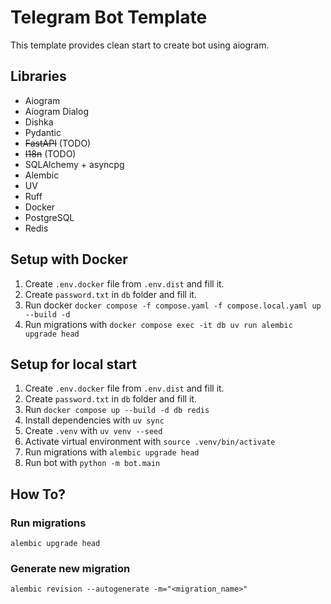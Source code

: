 # Telegram Bot Template
This template provides clean start to create bot using aiogram.

## Libraries
- Aiogram
- Aiogram Dialog
- Dishka
- Pydantic
- ~~FastAPI~~ (TODO)
- ~~I18n~~ (TODO)
- SQLAlchemy + asyncpg
- Alembic
- UV
- Ruff
- Docker
- PostgreSQL
- Redis


## Setup with Docker
1. Create `.env.docker` file from `.env.dist` and fill it.
2. Create `password.txt` in `db` folder and fill it.
3. Run docker `docker compose -f compose.yaml -f compose.local.yaml up --build -d`
4. Run migrations with `docker compose exec -it db uv run alembic upgrade head`

## Setup for local start
1. Create `.env.docker` file from `.env.dist` and fill it.
2. Create `password.txt` in `db` folder and fill it.
3. Run `docker compose up --build -d db redis`
4. Install dependencies with `uv sync`
5. Create `.venv` with `uv venv --seed`
6. Activate virtual environment with `source .venv/bin/activate`
7. Run migrations with `alembic upgrade head`
8. Run bot with `python -m bot.main`

## How To?

### Run migrations
```shell
alembic upgrade head
```

### Generate new migration
```shell
alembic revision --autogenerate -m="<migration_name>"
```
